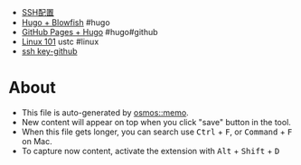 - [SSH配置](https://developer.aliyun.com/article/1592523)
- [Hugo + Blowfish](https://ghomist.github.io/blog/posts/first-blog/) #hugo
- [GitHub Pages + Hugo](https://krislinzhao.github.io/docs/create-a-wesite-using-github-pages-and-hugo/) #hugo#github
- [Linux 101](https://101.lug.ustc.edu.cn/) ustc #linux
- [ssh key-github](https://blog.csdn.net/weixin_42310154/article/details/118340458)

# About

- This file is auto-generated by [osmos::memo](https://github.com/osmoscraft/osmosmemo).
- New content will appear on top when you click "save" button in the tool.
- When this file gets longer, you can search use <kbd>Ctrl</kbd> + <kbd>F</kbd>, or <kbd>Command</kbd> + <kbd>F</kbd> on Mac.
- To capture now content, activate the extension with <kbd>Alt</kbd> + <kbd>Shift</kbd> + <kbd>D</kbd>
